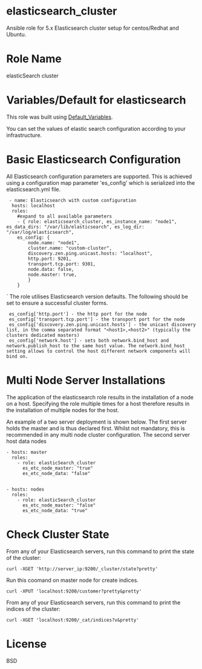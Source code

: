 # elasticsearch_cluster

Ansible role for 5.x Elasticsearch cluster setup for centos/Redhat and Ubuntu.

# Role Name
elasticSearch cluster

# Variables/Default for elasticsearch

 This role was built using [Default_Variables](https://github.com/opstree-ansible/elasticsearch_cluster/blob/master/defaults/main.yml).

 You can set the values of elastic search configuration according to your infrastructure.

# Basic Elasticsearch Configuration
All Elasticsearch configuration parameters are supported. This is achieved using a configuration map parameter 'es_config' which is serialized into the elasticsearch.yml file.

```
 - name: Elasticsearch with custom configuration
  hosts: localhost
  roles:
    #expand to all available parameters
    - { role: elasticsearch_cluster, es_instance_name: "node1", es_data_dirs: "/var/lib/elasticsearch", es_log_dir: "/var/log/elasticsearch", 
    es_config: {
        node.name: "node1", 
        cluster.name: "custom-cluster",
        discovery.zen.ping.unicast.hosts: "localhost",
        http.port: 9201,
        transport.tcp.port: 9301,
        node.data: false,
        node.master: true,
        } 
    }

```

` The role utilises Elasticsearch version defaults. The following should be set to ensure a successful cluster forms.

```
 es_config['http.port'] - the http port for the node
 es_config['transport.tcp.port'] - the transport port for the node
 es_config['discovery.zen.ping.unicast.hosts'] - the unicast discovery list, in the comma separated format "<host1>,<host2>" (typically the clusters dedicated masters)
 es_config['network.host'] - sets both network.bind_host and network.publish_host to the same host value. The network.bind_host setting allows to control the host different network components will bind on.
```

# Multi Node Server Installations

The application of the elasticsearch role results in the installation of a node on a host. Specifying the role multiple times for a host therefore results in the installation of multiple nodes for the host.

An example of a two server deployment is shown below. The first server holds the master and is thus declared first. Whilst not mandatory, this is recommended in any multi node cluster configuration. The second server host data nodes

```
- hosts: master
  roles:
    - role: elasticSearch_cluster
      es_etc_node_master: "true"
      es_etc_node_data: "false"


- hosts: nodes
  roles:
    - role: elasticSearch_cluster
      es_etc_node_master: "false"
      es_etc_node_data: "true"

```

# Check Cluster State

From any of your Elasticsearch servers, run this command to print the state of the cluster:
```
curl -XGET 'http://server_ip:9200/_cluster/state?pretty'
```

Run this coomand on master node for create indices.
```
curl -XPUT 'localhost:9200/customer?pretty&pretty'
```

From any of your Elasticsearch servers, run this command to print the  indices of the cluster:

```
curl -XGET 'localhost:9200/_cat/indices?v&pretty'
```


# License

BSD
